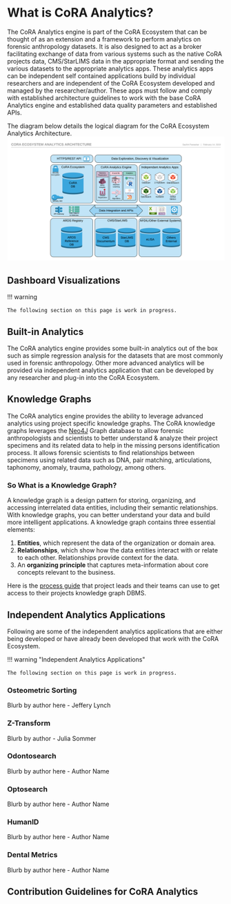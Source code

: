 # What is CoRA Analytics?

The CoRA Analytics engine is part of the CoRA Ecosystem that can be thought of as an extension and a framework to perform analytics on forensic anthropology datasets. It is also designed to act as a broker facilitating exchange of data from various systems such as the native CoRA projects data, CMS/StarLIMS data in the appropriate format and sending the various datasets to the appropriate analytics apps. These analytics apps can be independent self contained applications build by individual researchers and are independent of the CoRA Ecosystem developed and managed by the researcher/author. These apps must follow and comply with established architecture guidelines to work with the base CoRA Analytics engine and established data quality parameters and established APIs. 

The diagram below details the logical diagram for the CoRA Ecosystem Analytics Architecture.
![CoRA Ecosystem Analytics Architecture](../assets/images/architecture/Cora-Ecosystem-Analytics-Architecture-Diagram.png)

## Dashboard Visualizations

!!! warning 

    The following section on this page is work in progress.

## Built-in Analytics
The CoRA analytics engine provides some built-in analytics out of the box such as simple regression analysis for the datasets that are most commonly used in forensic anthropology. Other more advanced analytics will be provided via independent analytics application that can be developed by any researcher and plug-in into the CoRA Ecosystem.

## Knowledge Graphs
The CoRA analytics engine provides the ability to leverage advanced analytics using project specific knowledge graphs. The CoRA knowledge graphs leverages the [Neo4J](https://neo4j.com/) Graph database to allow forensic anthropologists and scientists to better understand & analyze their project specimens and its related data to help in the missing persons identification process. It allows forensic scientists to find relationships between specimens using related data such as DNA, pair matching, articulations, taphonomy, anomaly, trauma, pathology, among others.

### So What is a Knowledge Graph?
A knowledge graph is a design pattern for storing, organizing, and accessing interrelated data entities, including their semantic relationships. With knowledge graphs, you can better understand your data and build more intelligent applications. A knowledge graph contains three essential elements:

1.	**Entities**, which represent the data of the organization or domain area.
2.	**Relationships**, which show how the data entities interact with or relate to each other. Relationships provide context for the data.
3.	An **organizing principle** that captures meta-information about core concepts relevant to the business.

Here is the [process guide](./knowledge-graphs/cora-knowledge-graph-database-manual.pdf) that project leads and their teams can use to get access to their projects knowledge graph DBMS.

## Independent Analytics Applications
Following are some of the independent analytics applications that are either being developed or have already been developed that work with the CoRA Ecosystem.

!!! warning "Independent Analytics Applications"

    The following section on this page is work in progress.

### Osteometric Sorting
Blurb by author here - Jeffery Lynch

### Z-Transform
Blurb by author - Julia Sommer

### Odontosearch
Blurb by author here - Author Name

### Optosearch
Blurb by author here - Author Name

### HumanID
Blurb by author here - Author Name

### Dental Metrics
Blurb by author here - Author Name

## Contribution Guidelines for CoRA Analytics

